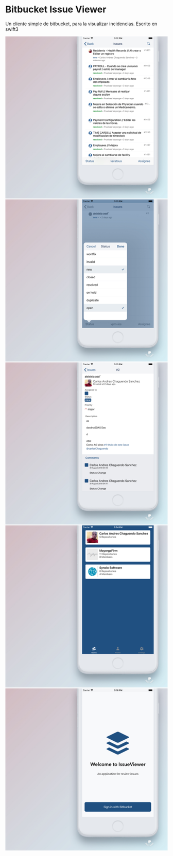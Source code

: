 # Bitbucket Issue Viewer
Un cliente simple de bitbucket, para la visualizar incidencias. Escrito en swift3


![](https://raw.githubusercontent.com/carlos-chaguendo/bitbucket-issue-viewer/master/img/IMG_1744.JPG)
![](https://raw.githubusercontent.com/carlos-chaguendo/bitbucket-issue-viewer/master/img/IMG_1747.JPG)
![](https://raw.githubusercontent.com/carlos-chaguendo/bitbucket-issue-viewer/master/img/IMG_1748.JPG)
![](https://raw.githubusercontent.com/carlos-chaguendo/bitbucket-issue-viewer/master/img/IMG_1750.JPG)
![](https://raw.githubusercontent.com/carlos-chaguendo/bitbucket-issue-viewer/master/img/IMG_1752.JPG)

